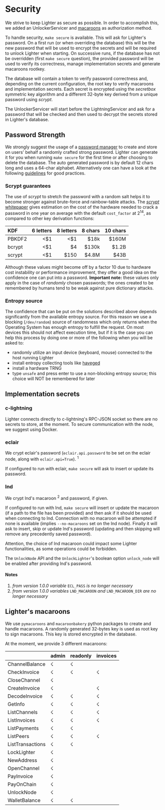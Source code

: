 # Security

We strive to keep Lighter as secure as possible.
In order to accomplish this, we added an UnlockerServicer and
[macaroons](https://ai.google/research/pubs/pub41892)
as authorization method.

To handle security, `make secure` is available.
This will ask for Lighter's password.
On a first run (or when overriding the database) this will be the new password
that will be used to encrypt the secrets and will be required to unlock Lighter
when starting.
On successive runs, if the database has not be overridden (first
`make secure` question), the provided password will be used to verify its
correctness, manage implementation secrets and generate macaroons rootkey.

The database will contain a token to verify password correctness and, depending
on the current configuration, the root key to verify macaroons and
implementation secrets.
Each secret is encrypted using the _secretbox_ symmetric key algorithm and
a different 32-byte key derived from a unique password using _scrypt_.

The UnlockerServicer will start before the LightningServicer and ask for a
password that will be checked and then used to decrypt the secrets stored in
Lighter's database.

## Password Strength

We strongly suggest the usage of a
[password manager](https://en.wikipedia.org/wiki/List_of_password_managers)
to create and store on users' behalf a randomly crafted strong password.
Lighter can generate it for you when running `make secure` for the first
time or after choosing to delete the database.
The auto generated password is by default 12 chars long and uses a 64-char
alphabet.
Alternatively one can have a look at the following
[guidelines](https://en.wikipedia.org/wiki/Password_strength#Guidelines_for_strong_passwords)
for good practices.

### Scrypt guarantees

The use of _scrypt_ to stretch the password with a random salt helps it to
become stronger against brute-force and rainbow-table attacks. The
[_scrypt_ whitepaper](http://www.tarsnap.com/scrypt/scrypt.pdf)
gives estimation on the cost of the hardware needed to crack a password in one
year on average with the default `cost_factor` at 2<sup>14</sup>, as compared
to other key derivation functions:

|KDF   |6 letters|8 letters|8 chars|10 chars|
|:-----|--------:|--------:|------:|-------:|
|PBKDF2|<$1      |<$1      |$18k   |$160M   |
|bcrypt|<$1      |$4       |$130k  |$1.2B   |
|scrypt|<$1      |$150     |$4.8M  |$43B    |

Although these values might become off by a factor 10 due to hardware cost
instability or performance improvement, they offer a good idea on the confidence
one can put into a password.
__Important note:__ these values only apply in the case of _randomly_ chosen
passwords; the ones created to be remembered by humans tend to be weak against
pure dictionary attacks.

### Entropy source

The confidence that can be put on the solutions described above depends
significantly from the available entropy source. For this reason we use a
blocking (`/dev/random`) source of randomness which only returns when the
Operating System has enough entropy to fulfill the request.
On most devices this should not affect execution time, but if it is the case
you can help this process by doing one or more of the following when you will
be asked to:
* randomly utilize an input device (keyboard, mouse) connected to the host
running Lighter
* install entropy collecting tools like
[haveged](https://linux.die.net/man/8/haveged)
* install a hardware TRNG
* type `unsafe` and press enter to use a non-blocking entropy source; this
choice will NOT be remembered for later

## Implementation secrets

### c-lightning

Lighter connects directly to c-lightning's RPC-JSON socket so there are no
secrets to store, at the moment.
To secure communication with the node, we suggest using Docker.

### eclair

We crypt eclair's password (`eclair.api.password` to be set on the eclair node,
along with `eclair.api=True`). <sup>1</sup>

If configured to run with eclair, `make secure` will ask to insert or
update its password.

### lnd

We crypt lnd's macaroon <sup>2</sup> and password, if given.

If configured to run with lnd, `make secure` will insert or update the macaroon
(if a path to the file has been provided) and then ask if it should be used when
connecting to lnd. Connection with no macaroon will be attempted if none is
available (implies `--no-macaroons` set on the lnd node).
Finally it will ask to insert, skip or update lnd's password
(updating and then skipping will remove any precedently saved password).

Attention, the choice of lnd macaroon could impact some Lighter functionalities,
as some operations could be forbidden.

The `UnlockNode` API and the `UnlockLighter`'s boolean option `unlock_node`
will be enabled after providing lnd's password.

#### Notes

1. _from version 1.0.0 variable_ `ECL_PASS` _is no longer necessary_
2. _from version 1.0.0 variables_ `LND_MACAROON` _and_ `LND_MACAROON_DIR` _are no longer
   necessary_


## Lighter's macaroons

We use `pymacaroons` and `macaroonbakery` python packages to create and handle
macaroons.
A randomly generated 32-bytes key is used as root key to sign macaroons.
This key is stored encrypted in the database.

At the moment, we provide 3 different macaroons:

|                  | admin | readonly | invoices |
| ---------------- | ----- | -------- | -------- |
| ChannelBalance   |   ☇   |     ☇    |          |
| CheckInvoice     |   ☇   |     ☇    |     ☇    |
| CloseChannel     |   ☇   |          |          |
| CreateInvoice    |   ☇   |          |     ☇    |
| DecodeInvoice    |   ☇   |     ☇    |     ☇    |
| GetInfo          |   ☇   |     ☇    |     ☇    |
| ListChannels     |   ☇   |     ☇    |     ☇    |
| ListInvoices     |   ☇   |     ☇    |     ☇    |
| ListPayments     |   ☇   |     ☇    |          |
| ListPeers        |   ☇   |     ☇    |     ☇    |
| ListTransactions |   ☇   |     ☇    |          |
| LockLighter      |   ☇   |          |          |
| NewAddress       |   ☇   |          |          |
| OpenChannel      |   ☇   |          |          |
| PayInvoice       |   ☇   |          |          |
| PayOnChain       |   ☇   |          |          |
| UnlockNode       |   ☇   |          |          |
| WalletBalance    |   ☇   |     ☇    |          |
